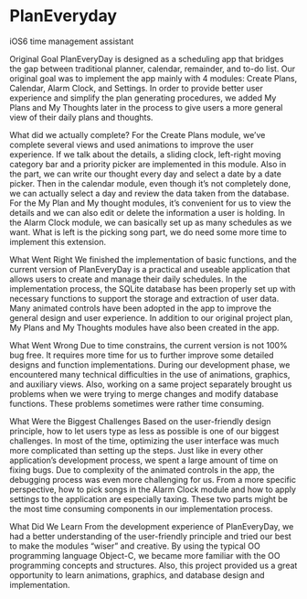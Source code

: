 PlanEveryday
============

iOS6 time management assistant


Original Goal
PlanEveryDay is designed as a scheduling app that bridges the gap between traditional planner, calendar, remainder, 
and to-do list. Our original goal was to implement the app mainly with 4 modules: Create Plans, Calendar, Alarm Clock,
and Settings. In order to provide better user experience and simplify the plan generating procedures, we added My Plans 
and My Thoughts later in the process to give users a more general view of their daily plans and thoughts.

What did we actually complete?
For the Create Plans module, we’ve complete several views and used animations to improve the user experience. 
If we talk about the details, a sliding clock, left-right moving category bar and a priority picker are implemented 
in this module. Also in the part, we can write our thought every day and select a date by a date picker.
Then in the calendar module, even though it’s not completely done, we can actually select a day and review 
the data taken from the database. For the My Plan and My thought modules, it’s convenient for us to view the 
details and we can also edit or delete the information a user is holding. In the Alarm Clock module, we can 
basically set up as many schedules as we want. What is left is the picking song part, we do need some more 
time to implement this extension. 

What Went Right
We finished the implementation of basic functions, and the current version of PlanEveryDay is a practical 
and useable application that allows users to create and manage their daily schedules. In the implementation 
process, the SQLite database has been properly set up with necessary functions to support the storage and 
extraction of user data. Many animated controls have been adopted in the app to improve the general design
and user experience. In addition to our original project plan, My Plans and My Thoughts modules have also 
been created in the app.

What Went Wrong
Due to time constrains, the current version is not 100% bug free. It requires more time for us to further 
improve some detailed designs and function implementations. During our development phase, we encountered many 
technical difficulties in the use of animations, graphics, and auxiliary views. Also, working on a same project
separately brought us problems when we were trying to merge changes and modify database functions. These problems 
sometimes were rather time consuming.

What Were the Biggest Challenges
Based on the user-friendly design principle, how to let users type as less as possible is one of our biggest 
challenges. In most of the time, optimizing the user interface was much more complicated than setting up the steps. 
Just like in every other application’s development process, we spent a large amount of time on fixing bugs. 
Due to complexity of the animated controls in the app, the debugging process was even more challenging for us.
From a more specific perspective, how to pick songs in the Alarm Clock module and how to apply settings to the 
application are especially taxing. These two parts might be the most time consuming components in our 
implementation process.

What Did We Learn
From the development experience of PlanEveryDay, we had a better understanding of the user-friendly principle 
and tried our best to make the modules “wiser” and creative. By using the typical OO programming language Object-C, 
we became more familiar with the OO programming concepts and structures. Also, this project provided us a great 
opportunity to learn animations, graphics, and database design and implementation. 
 
